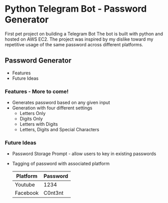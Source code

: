 # Python Telegram Bot - Password Generator
First pet project on building a Telegram Bot
The bot is built with python and hosted on AWS EC2. The project was inspired by my dislike toward my repetitive usage of the same password across different platforms. 

## Password Generator
* Features
* Future Ideas

### Features - More to come!
* Generates password based on any given input
* Generation with four different settings
   * Letters Only
   * Digits Only
   * Letters with Digits
   * Letters, Digits and Special Characters

### Future Ideas
* Password Storage Prompt - allow users to key in existing passwords
* Tagging of password with associated platform

  Platform | Password
  ---------|----------
  Youtube  | 1234
  Facebook | C0nt3nt

          
